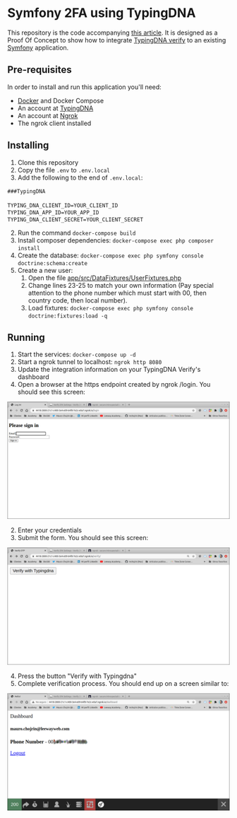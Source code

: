 # Symfony 2FA using TypingDNA

This repository is the code accompanying [this article](). It is designed as a Proof Of Concept to show how to integrate [TypingDNA verify](https://www.typingdna.com/verify) to an existing [Symfony](https://symfony.com/) application.

## Pre-requisites

In order to install and run this application you'll need:

* [Docker](https://www.docker.com/) and Docker Compose
* An account at [TypingDNA](https://www.typingdna.com/)
* An account at [Ngrok](https://ngrok.com/)
* The ngrok client installed

## Installing

1. Clone this repository
4. Copy the file `.env` to `.env.local`
5. Add the following to the end of `.env.local`:

```dotenv
###TypingDNA

TYPING_DNA_CLIENT_ID=YOUR_CLIENT_ID
TYPING_DNA_APP_ID=YOUR_APP_ID
TYPING_DNA_CLIENT_SECRET=YOUR_CLIENT_SECRET
```
2. Run the command `docker-compose build`
3. Install composer dependencies: `docker-compose exec php composer install`
6. Create the database: `docker-compose exec php symfony console doctrine:schema:create`
7. Create a new user:
   1. Open the file [app/src/DataFixtures/UserFixtures.php](app/src/DataFixtures/UserFixtures.php)
   2. Change lines 23-25 to match your own information (Pay special attention to the phone number which must start with 00, then country code, then local number).
   3. Load fixtures: `docker-compose exec php symfony console doctrine:fixtures:load -q`

## Running

1. Start the services: `docker-compose up -d`
2. Start a ngrok tunnel to localhost: `ngrok http 8080`
3. Update the integration information on your TypingDNA Verify's dashboard
4. Open a browser at the https endpoint created by ngrok /login. You should see this screen:

![Login Screen](./Login_screen.png)

2. Enter your credentials
3. Submit the form. You should see this screen:

![Login Screen](./Start_verification.png)

4. Press the button "Verify with Typingdna"
5. Complete verification process. You should end up on a screen similar to:

![User Dashboard](./User_dashboard.png)